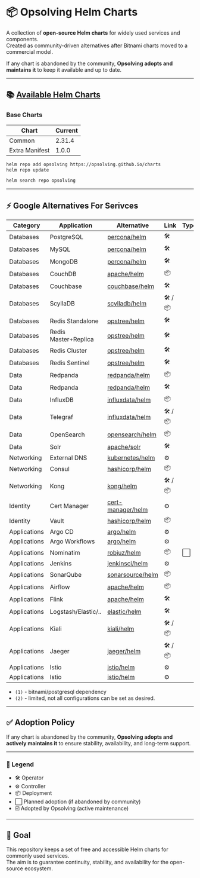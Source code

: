 # 📦 Opsolving Helm Charts

A collection of **open-source Helm charts** for widely used services and components.  
Created as community-driven alternatives after Bitnami charts moved to a commercial model.

If any chart is abandoned by the community, **Opsolving adopts and maintains it** to keep it available and up to date.

---

## 📚 [Available Helm Charts](https://github.com/opsolving/charts)

### Base Charts

| Chart          | Current |
|----------------|---------|
| Common         | 2.31.4  |
| Extra Manifest | 1.0.0   |

```bash
helm repo add opsolving https://opsolving.github.io/charts
helm repo update

helm search repo opsolving
```

---

## ⚡ Google Alternatives For Serivces

| Category     | Application          | Alternative                                                                                                         | Link      | Type | Adopted |
|--------------|----------------------|---------------------------------------------------------------------------------------------------------------------|-----------|------|---------|
| Databases    | PostgreSQL           | [percona/helm](https://github.com/percona/percona-helm-charts/tree/main/charts/pg-operator)                         | 🛠️       |     |  |
| Databases    | MySQL                | [percona/helm](https://github.com/percona/percona-helm-charts/tree/main/charts/pxc-operator)                        | 🛠️       |     |  |
| Databases    | MongoDB              | [percona/helm](https://github.com/percona/percona-helm-charts/tree/main/charts/psmdb-operator)                      | 🛠️       |     |  |
| Databases    | CouchDB              | [apache/helm](https://github.com/apache/couchdb-helm/tree/main/couchdb)                                             | 📦        |     |  |
| Databases    | Couchbase            | [couchbase/helm](https://github.com/couchbase-partners/helm-charts/tree/master/charts/couchbase-operator)           | 🛠️       |     |  |
| Databases    | ScyllaDB            | [scylladb/helm](https://github.com/scylladb/scylla-operator/tree/master/helm)                                       | 🛠️ / 📦️ |     |  |
| Databases    | Redis Standalone     | [opstree/helm](https://github.com/OT-CONTAINER-KIT/redis-operator/tree/main/charts)                                 | 🛠️       |     |  |
| Databases    | Redis Master+Replica | [opstree/helm](https://github.com/OT-CONTAINER-KIT/redis-operator/tree/main/charts)                                 | 🛠️       |     |  |
| Databases    | Redis Cluster        | [opstree/helm](https://github.com/OT-CONTAINER-KIT/redis-operator/tree/main/charts)                                 | 🛠️       |     |  |
| Databases    | Redis Sentinel       | [opstree/helm](https://github.com/OT-CONTAINER-KIT/redis-operator/tree/main/charts)                                 | 🛠️       |     |  |
| Data         | Redpanda             | [redpanda/helm](https://github.com/redpanda-data/redpanda-operator/tree/main/charts/redpanda)                       | 📦        |     |  |
| Data         | Redpanda             | [redpanda/helm](https://github.com/redpanda-data/redpanda-operator/tree/main/operator/chart)                        | 🛠️       |     |  |
| Data         | InfluxDB             | [influxdata/helm](https://github.com/influxdata/helm-charts/tree/master/charts)                                     | 📦        |     |  |
| Data         | Telegraf             | [influxdata/helm](https://github.com/influxdata/helm-charts/tree/master/charts)                                     | 🛠️ / 📦  |     |  |
| Data         | OpenSearch           | [opensearch/helm](https://github.com/opensearch-project/helm-charts/tree/main/charts)                               | 📦            |  |
| Data         | Solr                 | [apache/solr](https://github.com/apache/solr-operator/tree/main/helm)                                               | 🛠️       |     |  |
| Networking   | External DNS         | [kubernetes/helm](https://github.com/kubernetes-sigs/external-dns/tree/master/charts/external-dns)                  | ⚙️        |     |  |
| Networking   | Consul               | [hashicorp/helm](https://github.com/hashicorp/consul-k8s/tree/main/charts/consul)                                   | 📦        |     |  |
| Networking   | Kong                 | [kong/helm](https://github.com/Kong/charts/tree/main/charts)                                                        | 🛠️ / 📦  |     |  |
| Identity     | Cert Manager         | [cert-manager/helm](https://github.com/cert-manager/cert-manager/tree/master/deploy/charts/cert-manager)            | ⚙️        |     |  |
| Identity     | Vault                | [hashicorp/helm](https://github.com/hashicorp/vault-helm)                                                           | 📦        |     |  |
| Applications | Argo CD              | [argo/helm](https://github.com/argoproj/argo-helm/tree/main/charts/argo-cd)                                         | ⚙️        |     |  |
| Applications | Argo Workflows       | [argo/helm](https://github.com/argoproj/argo-helm/tree/main/charts/argo-workflows)                                  | ⚙️        |     |  |
| Applications | Nominatim            | [robjuz/helm](https://github.com/robjuz/helm-charts/tree/master/charts/nominatim)                                   | 📦        | ⬜    |  |
| Applications | Jenkins              | [jenkinsci/helm](https://github.com/jenkinsci/helm-charts/tree/main/charts/jenkins)                                 | ⚙️        |     |  |
| Applications | SonarQube            | [sonarsource/helm](https://github.com/SonarSource/helm-chart-sonarqube/tree/master/charts)                          | 📦        |     |  |
| Applications | Airflow              | [apache/helm](https://github.com/apache/airflow/tree/main/chart)                                                    | 📦        |     |  |
| Applications | Flink                | [apache/helm](https://github.com/apache/flink-kubernetes-operator)                                                  | 🛠️       |     |  |
| Applications | Logstash/Elastic/..  | [elastic/helm](https://www.elastic.co/docs/deploy-manage/deploy/cloud-on-k8s/managing-deployments-using-helm-chart) | 🛠️       |     |  |
| Applications | Kiali                | [kiali/helm](https://kiali.io/docs/installation/installation-guide/install-with-helm/)                              | 🛠️ / 📦  |     |  |
| Applications | Jaeger               | [jaeger/helm](https://github.com/jaegertracing/helm-charts/tree/main/charts)                                      | 🛠️ / 📦  |     |  |
| Applications | Istio                | [istio/helm](https://github.com/jaegertracing/helm-charts/tree/main/charts)                                         | ⚙️        |     |  |
| Applications | Istio                | [istio/helm](https://github.com/jaegertracing/helm-charts/tree/main/charts)                                         | ⚙️        |     |  |

- `(1)` - bitnami/postgresql dependency
- `(2)` - limited, not all configurations can be set as desired.

---

## ✅ Adoption Policy

If any chart is abandoned by the community, **Opsolving adopts and actively maintains it** to ensure stability,
availability, and long-term support.

---

### 🔑 Legend

- 🛠️ Operator
- ⚙️ Controller
- 📦 Deployment
- ⬜ Planned adoption (if abandoned by community)
- ☑️ Adopted by Opsolving (active maintenance)

---

## 🎯 Goal

This repository keeps a set of free and accessible Helm charts for commonly used services.  
The aim is to guarantee continuity, stability, and availability for the open-source ecosystem.
